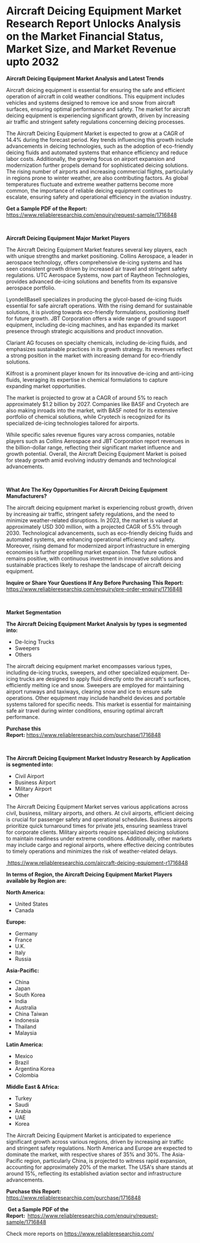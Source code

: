 <p><h1>Aircraft Deicing Equipment Market Research Report Unlocks Analysis on the Market Financial Status, Market Size, and Market Revenue upto 2032</h1></p><p><strong>Aircraft Deicing Equipment Market Analysis and Latest Trends</strong></p>
<p><p>Aircraft deicing equipment is essential for ensuring the safe and efficient operation of aircraft in cold weather conditions. This equipment includes vehicles and systems designed to remove ice and snow from aircraft surfaces, ensuring optimal performance and safety. The market for aircraft deicing equipment is experiencing significant growth, driven by increasing air traffic and stringent safety regulations concerning deicing processes. </p><p>The Aircraft Deicing Equipment Market is expected to grow at a CAGR of 14.4% during the forecast period. Key trends influencing this growth include advancements in deicing technologies, such as the adoption of eco-friendly deicing fluids and automated systems that enhance efficiency and reduce labor costs. Additionally, the growing focus on airport expansion and modernization further propels demand for sophisticated deicing solutions. The rising number of airports and increasing commercial flights, particularly in regions prone to winter weather, are also contributing factors. As global temperatures fluctuate and extreme weather patterns become more common, the importance of reliable deicing equipment continues to escalate, ensuring safety and operational efficiency in the aviation industry.</p></p>
<p><strong>Get a Sample PDF of the Report:&nbsp;</strong> <a href="https://www.reliableresearchiq.com/enquiry/request-sample/1716848?utm_campaign=3180&utm_medium=2&utm_source=Github&utm_content=ia&utm_term=11042025&utm_id=aircraft-deicing-equipment">https://www.reliableresearchiq.com/enquiry/request-sample/1716848</a></p>
<p>&nbsp;</p>
<p><strong>Aircraft Deicing Equipment Major Market Players</strong></p>
<p><p>The Aircraft Deicing Equipment Market features several key players, each with unique strengths and market positioning. Collins Aerospace, a leader in aerospace technology, offers comprehensive de-icing systems and has seen consistent growth driven by increased air travel and stringent safety regulations. UTC Aerospace Systems, now part of Raytheon Technologies, provides advanced de-icing solutions and benefits from its expansive aerospace portfolio.</p><p>LyondellBasell specializes in producing the glycol-based de-icing fluids essential for safe aircraft operations. With the rising demand for sustainable solutions, it is pivoting towards eco-friendly formulations, positioning itself for future growth. JBT Corporation offers a wide range of ground support equipment, including de-icing machines, and has expanded its market presence through strategic acquisitions and product innovation.</p><p>Clariant AG focuses on specialty chemicals, including de-icing fluids, and emphasizes sustainable practices in its growth strategy. Its revenues reflect a strong position in the market with increasing demand for eco-friendly solutions.</p><p>Kilfrost is a prominent player known for its innovative de-icing and anti-icing fluids, leveraging its expertise in chemical formulations to capture expanding market opportunities.</p><p>The market is projected to grow at a CAGR of around 5% to reach approximately $1.2 billion by 2027. Companies like BASF and Cryotech are also making inroads into the market, with BASF noted for its extensive portfolio of chemical solutions, while Cryotech is recognized for its specialized de-icing technologies tailored for airports.</p><p>While specific sales revenue figures vary across companies, notable players such as Collins Aerospace and JBT Corporation report revenues in the billion-dollar range, reflecting their significant market influence and growth potential. Overall, the Aircraft Deicing Equipment Market is poised for steady growth amid evolving industry demands and technological advancements.</p></p>
<p>&nbsp;</p>
<p><strong>What Are The Key Opportunities For Aircraft Deicing Equipment Manufacturers?</strong></p>
<p><p>The aircraft deicing equipment market is experiencing robust growth, driven by increasing air traffic, stringent safety regulations, and the need to minimize weather-related disruptions. In 2023, the market is valued at approximately USD 300 million, with a projected CAGR of 5.5% through 2030. Technological advancements, such as eco-friendly deicing fluids and automated systems, are enhancing operational efficiency and safety. Moreover, rising demand for modernized airport infrastructure in emerging economies is further propelling market expansion. The future outlook remains positive, with continuous investment in innovative solutions and sustainable practices likely to reshape the landscape of aircraft deicing equipment.</p></p>
<p><strong>Inquire or Share Your Questions If Any Before Purchasing This Report:</strong> <a href="https://www.reliableresearchiq.com/enquiry/pre-order-enquiry/1716848?utm_campaign=3180&utm_medium=2&utm_source=Github&utm_content=ia&utm_term=11042025&utm_id=aircraft-deicing-equipment">https://www.reliableresearchiq.com/enquiry/pre-order-enquiry/1716848</a></p>
<p>&nbsp;</p>
<p><strong>Market Segmentation</strong></p>
<p><strong>The Aircraft Deicing Equipment Market Analysis by types is segmented into:</strong></p>
<p><ul><li>De-Icing Trucks</li><li>Sweepers</li><li>Others</li></ul></p>
<p><p>The aircraft deicing equipment market encompasses various types, including de-icing trucks, sweepers, and other specialized equipment. De-icing trucks are designed to apply fluid directly onto the aircraft's surfaces, efficiently melting ice and snow. Sweepers are employed for maintaining airport runways and taxiways, clearing snow and ice to ensure safe operations. Other equipment may include handheld devices and portable systems tailored for specific needs. This market is essential for maintaining safe air travel during winter conditions, ensuring optimal aircraft performance.</p></p>
<p><strong>Purchase this Report:&nbsp;</strong><a href="https://www.reliableresearchiq.com/purchase/1716848?utm_campaign=3180&utm_medium=2&utm_source=Github&utm_content=ia&utm_term=11042025&utm_id=aircraft-deicing-equipment">https://www.reliableresearchiq.com/purchase/1716848</a></p>
<p>&nbsp;</p>
<p><strong>The Aircraft Deicing Equipment Market Industry Research by Application is segmented into:</strong></p>
<p><ul><li>Civil Airport</li><li>Business Airport</li><li>Military Airport</li><li>Other</li></ul></p>
<p><p>The Aircraft Deicing Equipment Market serves various applications across civil, business, military airports, and others. At civil airports, efficient deicing is crucial for passenger safety and operational schedules. Business airports prioritize quick turnaround times for private jets, ensuring seamless travel for corporate clients. Military airports require specialized deicing solutions to maintain readiness under extreme conditions. Additionally, other markets may include cargo and regional airports, where effective deicing contributes to timely operations and minimizes the risk of weather-related delays.</p></p>
<p><a href="https://www.reliableresearchiq.com/aircraft-deicing-equipment-r1716848?utm_campaign=3180&utm_medium=2&utm_source=Github&utm_content=ia&utm_term=11042025&utm_id=aircraft-deicing-equipment">&nbsp;https://www.reliableresearchiq.com/aircraft-deicing-equipment-r1716848</a></p>
<p><strong>In terms of Region, the Aircraft Deicing Equipment Market Players available by Region are:</strong></p>
<p>
    <p> <strong> North America: </strong>
        <ul>
            <li>United States</li>
            <li>Canada</li>
        </ul>
        </p> 
    <p> <strong> Europe: </strong>
        <ul>
            <li>Germany</li>
            <li>France</li>
            <li>U.K.</li>
            <li>Italy</li>
            <li>Russia</li>
        </ul>
        </p> 
    <p> <strong> Asia-Pacific: </strong>
        <ul>
            <li>China</li>
            <li>Japan</li>
            <li>South Korea</li>
            <li>India</li>
            <li>Australia</li>
            <li>China Taiwan</li>
            <li>Indonesia</li>
            <li>Thailand</li>
            <li>Malaysia</li>
        </ul>
        </p> 
    <p> <strong> Latin America: </strong>
        <ul>
            <li>Mexico</li>
            <li>Brazil</li>
            <li>Argentina Korea</li>
            <li>Colombia</li>
        </ul>
        </p> 
    <p> <strong> Middle East & Africa: </strong>
        <ul>
            <li>Turkey</li>
            <li>Saudi</li>
            <li>Arabia</li>
            <li>UAE</li>
            <li>Korea</li>
        </ul>
    </p>
    </p>
<p><p>The Aircraft Deicing Equipment Market is anticipated to experience significant growth across various regions, driven by increasing air traffic and stringent safety regulations. North America and Europe are expected to dominate the market, with respective shares of 35% and 30%. The Asia-Pacific region, particularly China, is projected to witness rapid expansion, accounting for approximately 20% of the market. The USA's share stands at around 15%, reflecting its established aviation sector and infrastructure advancements.</p></p>
<p><strong>Purchase this Report: </strong><a href="https://www.reliableresearchiq.com/purchase/1716848?utm_campaign=3180&utm_medium=2&utm_source=Github&utm_content=ia&utm_term=11042025&utm_id=aircraft-deicing-equipment">https://www.reliableresearchiq.com/purchase/1716848</a></p>
<p>&nbsp;<strong>Get a Sample PDF of the Report:&nbsp;&nbsp;</strong><a href="https://www.reliableresearchiq.com/enquiry/request-sample/1716848?utm_campaign=3180&utm_medium=2&utm_source=Github&utm_content=ia&utm_term=11042025&utm_id=aircraft-deicing-equipment">https://www.reliableresearchiq.com/enquiry/request-sample/1716848</a></p>
<p><strong></strong></p>
<p>Check more reports on <a href="https://www.reliableresearchiq.com/?utm_campaign=3180&utm_medium=2&utm_source=Github&utm_content=ia&utm_term=11042025&utm_id=aircraft-deicing-equipment">https://www.reliableresearchiq.com/</a></p>